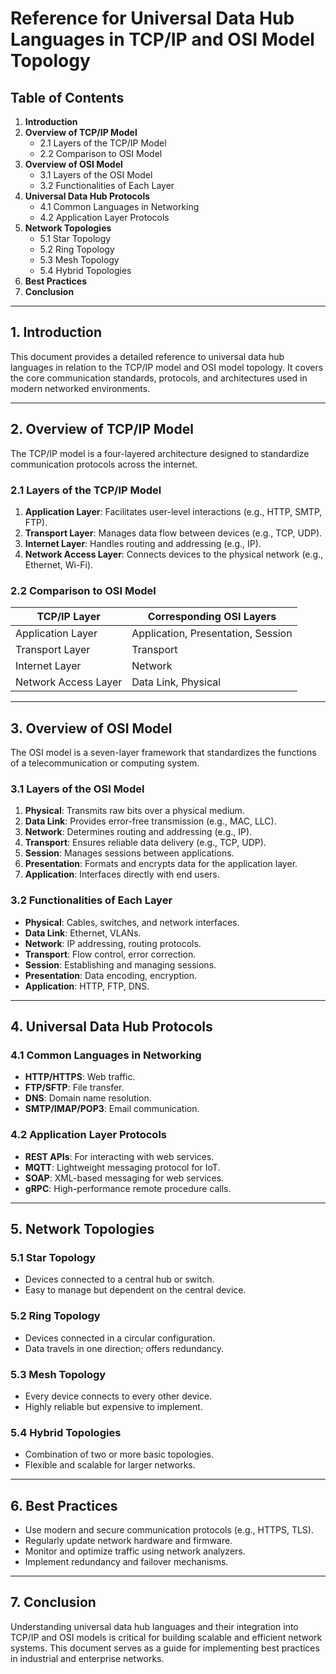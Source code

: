 # Reference for Universal Data Hub Languages in TCP/IP and OSI Model Topology

## Table of Contents
1. **Introduction**
2. **Overview of TCP/IP Model**
   - 2.1 Layers of the TCP/IP Model
   - 2.2 Comparison to OSI Model
3. **Overview of OSI Model**
   - 3.1 Layers of the OSI Model
   - 3.2 Functionalities of Each Layer
4. **Universal Data Hub Protocols**
   - 4.1 Common Languages in Networking
   - 4.2 Application Layer Protocols
5. **Network Topologies**
   - 5.1 Star Topology
   - 5.2 Ring Topology
   - 5.3 Mesh Topology
   - 5.4 Hybrid Topologies
6. **Best Practices**
7. **Conclusion**

---

## 1. Introduction
This document provides a detailed reference to universal data hub languages in relation to the TCP/IP model and OSI model topology. It covers the core communication standards, protocols, and architectures used in modern networked environments.

---

## 2. Overview of TCP/IP Model
The TCP/IP model is a four-layered architecture designed to standardize communication protocols across the internet.

### 2.1 Layers of the TCP/IP Model
1. **Application Layer**: Facilitates user-level interactions (e.g., HTTP, SMTP, FTP).
2. **Transport Layer**: Manages data flow between devices (e.g., TCP, UDP).
3. **Internet Layer**: Handles routing and addressing (e.g., IP).
4. **Network Access Layer**: Connects devices to the physical network (e.g., Ethernet, Wi-Fi).

### 2.2 Comparison to OSI Model
| TCP/IP Layer          | Corresponding OSI Layers              |
|-----------------------|----------------------------------------|
| Application Layer     | Application, Presentation, Session    |
| Transport Layer       | Transport                             |
| Internet Layer        | Network                               |
| Network Access Layer  | Data Link, Physical                   |

---

## 3. Overview of OSI Model
The OSI model is a seven-layer framework that standardizes the functions of a telecommunication or computing system.

### 3.1 Layers of the OSI Model
1. **Physical**: Transmits raw bits over a physical medium.
2. **Data Link**: Provides error-free transmission (e.g., MAC, LLC).
3. **Network**: Determines routing and addressing (e.g., IP).
4. **Transport**: Ensures reliable data delivery (e.g., TCP, UDP).
5. **Session**: Manages sessions between applications.
6. **Presentation**: Formats and encrypts data for the application layer.
7. **Application**: Interfaces directly with end users.

### 3.2 Functionalities of Each Layer
- **Physical**: Cables, switches, and network interfaces.
- **Data Link**: Ethernet, VLANs.
- **Network**: IP addressing, routing protocols.
- **Transport**: Flow control, error correction.
- **Session**: Establishing and managing sessions.
- **Presentation**: Data encoding, encryption.
- **Application**: HTTP, FTP, DNS.

---

## 4. Universal Data Hub Protocols

### 4.1 Common Languages in Networking
- **HTTP/HTTPS**: Web traffic.
- **FTP/SFTP**: File transfer.
- **DNS**: Domain name resolution.
- **SMTP/IMAP/POP3**: Email communication.

### 4.2 Application Layer Protocols
- **REST APIs**: For interacting with web services.
- **MQTT**: Lightweight messaging protocol for IoT.
- **SOAP**: XML-based messaging for web services.
- **gRPC**: High-performance remote procedure calls.

---

## 5. Network Topologies

### 5.1 Star Topology
- Devices connected to a central hub or switch.
- Easy to manage but dependent on the central device.

### 5.2 Ring Topology
- Devices connected in a circular configuration.
- Data travels in one direction; offers redundancy.

### 5.3 Mesh Topology
- Every device connects to every other device.
- Highly reliable but expensive to implement.

### 5.4 Hybrid Topologies
- Combination of two or more basic topologies.
- Flexible and scalable for larger networks.

---

## 6. Best Practices
- Use modern and secure communication protocols (e.g., HTTPS, TLS).
- Regularly update network hardware and firmware.
- Monitor and optimize traffic using network analyzers.
- Implement redundancy and failover mechanisms.

---

## 7. Conclusion
Understanding universal data hub languages and their integration into TCP/IP and OSI models is critical for building scalable and efficient network systems. This document serves as a guide for implementing best practices in industrial and enterprise networks.
